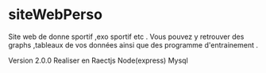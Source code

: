 # siteWebPerso

Site web de  donne sportif ,exo sportif etc .
Vous pouvez y retrouver des graphs ,tableaux  de vos données  ainsi que des programme d'entrainement .


Version 2.0.0 Realiser en Raectjs  Node(express) Mysql
